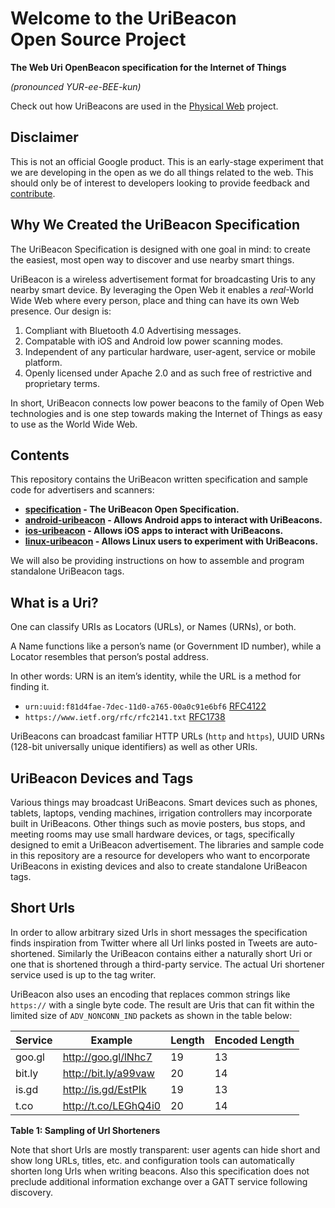 # Welcome to the UriBeacon<br> Open Source Project

**The  Web Uri  OpenBeacon specification for the Internet of Things**

*(pronounced YUR-ee-BEE-kun)*


Check out how UriBeacons are used in the [Physical Web](http://google.github.io/physical-web/) project.

## Disclaimer

This is not an official Google product. This is an early-stage experiment that we are developing in the open as we do all things related to the web. This should only be of interest to developers looking to provide feedback and [contribute](CONTRIBUTING.md).

## Why We Created the UriBeacon Specification

The UriBeacon Specification is designed with one goal in mind: to
create the easiest, most open way to discover and use nearby smart
things.

UriBeacon is a wireless advertisement format for broadcasting Uris to
any nearby smart device. By leveraging the Open Web it enables a
*real*-World Wide Web where every person, place and thing can have its
own Web presence. Our design is:

1. Compliant with Bluetooth 4.0 Advertising messages.
2. Compatable with iOS and Android low power scanning modes.
3. Independent of any particular hardware, user-agent, service or mobile platform.
4. Openly licensed under Apache 2.0 and as such free of restrictive and proprietary terms.

In short, UriBeacon connects low power beacons to the family of Open
Web technologies and is one step towards making the Internet of Things as
easy to use as the World Wide Web.

## Contents

This repository contains the UriBeacon written specification
and sample code for advertisers and scanners:

* **[specification](specification) - The UriBeacon Open Specification.**
* **[android-uribeacon](android-uribeacon) - Allows Android apps to interact with UriBeacons.**
* **[ios-uribeacon](ios-uribeacon) - Allows iOS apps to interact with UriBeacons.**
* **[linux-uribeacon](linux-uribeacon) - Allows Linux users to experiment with UriBeacons.**

We will also be providing instructions on how to assemble and 
program standalone UriBeacon tags.

## What is a Uri?

One can classify URIs as Locators (URLs), or Names (URNs), or both.

A Name functions like a person’s name (or Government ID number), while a Locator resembles that person’s postal address.

In other words: URN is an item’s identity, while the URL is a method for finding it.

* `urn:uuid:f81d4fae-7dec-11d0-a765-00a0c91e6bf6` [RFC4122](http://www.ietf.org/rfc/rfc4122.txt)
* `https://www.ietf.org/rfc/rfc2141.txt` [RFC1738](http://www.ietf.org/rfc/rfc1738.txt)

UriBeacons can broadcast familiar HTTP URLs (`http` and `https`), UUID URNs (128-bit universally unique identifiers) as well as other URIs.

## UriBeacon Devices and Tags

Various things may broadcast UriBeacons. Smart devices such as phones,
tablets, laptops, vending machines, irrigation controllers may
incorporate built in UriBeacons. Other things such as movie posters,
bus stops, and meeting rooms may use small hardware devices, or tags,
specifically designed to emit a UriBeacon advertisement. The libraries
and sample code in this repository are a resource for developers who
want to encorporate UriBeacons in existing devices and also to create
standalone UriBeacon tags.


## Short Urls

In order to allow arbitrary sized Urls in short messages the
specification finds inspiration from Twitter where all Url links
posted in Tweets are auto-shortened. Similarly the UriBeacon contains
either a naturally short Uri or one that is shortened through a
third-party service. The actual Uri shortener service used is up to
the tag writer.

UriBeacon also uses an encoding that replaces common strings like
`https://` with a single byte code. The result are Uris that can fit
within the limited size of `ADV_NONCONN_IND` packets as shown in the
table below:

|Service      | Example              | Length | Encoded Length
|------------ | -------------------- | ------ | --------------
|goo.gl       | http://goo.gl/lNhc7  | 19     | 13
|bit.ly       | http://bit.ly/a99vaw | 20     | 14
|is.gd        | http://is.gd/EstPIk  | 19     | 13
|t.co         | http://t.co/LEGhQ4i0 | 20     | 14

**Table 1: Sampling of Url Shorteners**

Note that short Urls are mostly transparent: user agents can hide
short and show long URLs, titles, etc. and configuration tools can
automatically shorten long Urls when writing beacons. Also this
specification does not preclude additional information exchange over a
GATT service following discovery.

